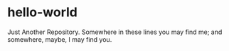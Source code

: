 hello-world
===========

Just Another Repository.
Somewhere in these lines you may find me; and somewhere, maybe, I may find you.
